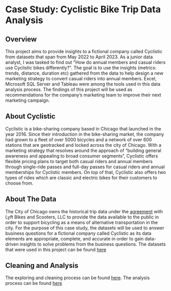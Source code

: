 # Case Study: Cyclistic Bike Trip Data Analysis

## Overview
This project aims to provide insights to a fictional company called Cyclistic from datasets that span from May 2022 to April 2023. As a junior data analyst, I was tasked to find out "How do annual members and casual riders use Cyclistic bikes differently?". The goal is to use the insights (metrics: trends, distance, duration etc) gathered from the data to help design a new marketing strategy to convert casual riders into annual members. Excel, Microsoft SQL Server and Tableau were among the tools used in this data analysis process. The findings of this project will be used as recommendations for the company’s marketing team to improve their next marketing campaign.

## About Cyclistic
Cyclistic is a bike-sharing company based in Chicago that launched in the year 2016. Since their introduction in the bike-sharing market, the company had grown to a fleet of over 5000 bicycles and a network of over 600 stations that are geotracked and locked across the city of Chicago. With a marketing strategy that resolves around the approach of “building general awareness and appealing to broad consumer segments”, Cyclistic offers flexible pricing plans to target both casual riders and annual members through single-ride passes and full-day passes for casual riders and annual memberships for Cyclistic members. On top of that, Cyclistic also offers two types of rides which are classic and electric bikes for their customers to choose from.

## About The Data
The City of Chicago owns the historical trip data under the [agreement](https://ride.divvybikes.com/data-license-agreement) with Lyft Bikes and Scooters, LLC to provide the data available to the public in order to support bicycling as a means of alternative transportation in the city. For the purpose of this case study, the datasets will be used to answer business questions for a fictional company called Cyclistic as its data elements are appropriate, complete, and accurate in order to gain data-driven insights to solve problems from the business questions. The datasets that were used in this project can be found [here](https://divvy-tripdata.s3.amazonaws.com/index.html)

## Cleaning and Analysis
The exploring and cleaning process can be found [here](data-exploration-cleaning.sql). The analysis process can be found [here](data-analysis.sql)
